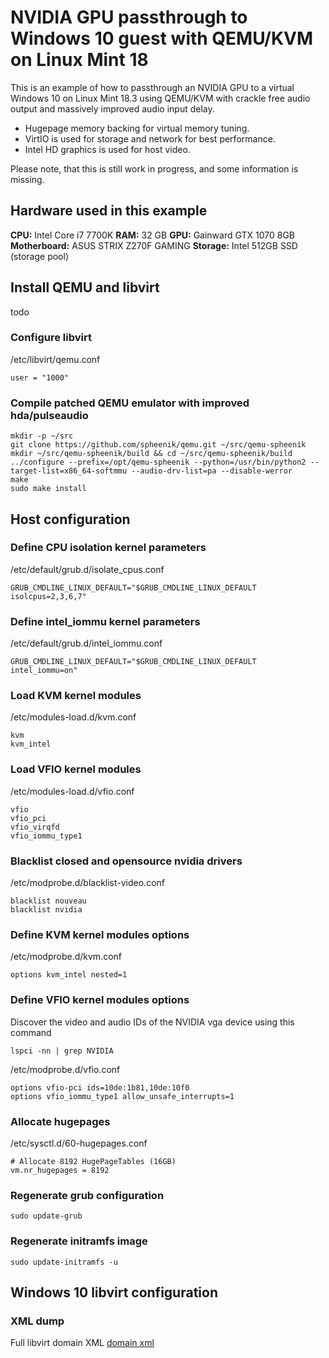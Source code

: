 # NVIDIA GPU passthrough to Windows 10 guest with QEMU/KVM on Linux Mint 18

This is an example of how to passthrough an NVIDIA GPU to a virtual Windows 10 on Linux Mint 18.3 using QEMU/KVM with crackle free audio output and massively improved audio input delay.

- Hugepage memory backing for virtual memory tuning.
- VirtIO is used for storage and network for best performance.
- Intel HD graphics is used for host video.

Please note, that this is still work in progress, and some information is missing.

## Hardware used in this example

**CPU:** Intel Core i7 7700K
**RAM:** 32 GB
**GPU:** Gainward GTX 1070 8GB
**Motherboard:** ASUS STRIX Z270F GAMING
**Storage:** Intel 512GB SSD (storage pool)

## Install QEMU and libvirt

todo

### Configure libvirt

/etc/libvirt/qemu.conf

    user = "1000"

### Compile patched QEMU emulator with improved hda/pulseaudio

    mkdir -p ~/src
    git clone https://github.com/spheenik/qemu.git ~/src/qemu-spheenik
    mkdir ~/src/qemu-spheenik/build && cd ~/src/qemu-spheenik/build
    ../configure --prefix=/opt/qemu-spheenik --python=/usr/bin/python2 --target-list=x86_64-softmmu --audio-drv-list=pa --disable-werror
    make
    sudo make install

## Host configuration

### Define CPU isolation kernel parameters

/etc/default/grub.d/isolate_cpus.conf

    GRUB_CMDLINE_LINUX_DEFAULT="$GRUB_CMDLINE_LINUX_DEFAULT isolcpus=2,3,6,7"

### Define intel_iommu kernel parameters

/etc/default/grub.d/intel_iommu.conf

    GRUB_CMDLINE_LINUX_DEFAULT="$GRUB_CMDLINE_LINUX_DEFAULT intel_iommu=on"

### Load KVM kernel modules

/etc/modules-load.d/kvm.conf 

    kvm
    kvm_intel

### Load VFIO kernel modules

/etc/modules-load.d/vfio.conf 

    vfio
    vfio_pci
    vfio_virqfd
    vfio_iommu_type1

### Blacklist closed and opensource nvidia drivers

/etc/modprobe.d/blacklist-video.conf

    blacklist nouveau
    blacklist nvidia

### Define KVM kernel modules options

/etc/modprobe.d/kvm.conf

    options kvm_intel nested=1

### Define VFIO kernel modules options

Discover the video and audio IDs of the NVIDIA vga device using this command

    lspci -nn | grep NVIDIA

/etc/modprobe.d/vfio.conf

    options vfio-pci ids=10de:1b81,10de:10f0
    options vfio_iommu_type1 allow_unsafe_interrupts=1

### Allocate hugepages

/etc/sysctl.d/60-hugepages.conf

    # Allocate 8192 HugePageTables (16GB)
    vm.nr_hugepages = 8192

### Regenerate grub configuration

    sudo update-grub

### Regenerate initramfs image
    
    sudo update-initramfs -u


## Windows 10 libvirt configuration

### XML dump

Full libvirt domain XML [domain xml](win10.xml)
